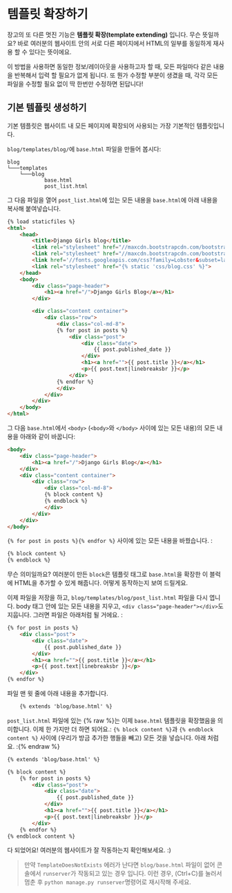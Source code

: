 # 템플릿 확장하기

장고의 또 다른 멋진 기능은 __템플릿 확장(template extending)__ 입니다. 무슨 뜻일까요? 바로 여러분의 웹사이트 안의 서로 다른 페이지에서 HTML의 일부를 동일하게 재사용 할 수 있다는 뜻이에요.

이 방법을 사용하면 동일한 정보/레이아웃을 사용하고자 할 때, 모든 파일마다 같은 내용을 반복해서 입력 할 필요가 없게 됩니다. 또 뭔가 수정할 부분이 생겼을 때, 각각 모든 파일을 수정할 필요 없이 딱 한번만 수정하면 된답니다!

## 기본 템플릿 생성하기

기본 템플릿은 웹사이트 내 모든 페이지에 확장되어 사용되는 가장 기본적인 템플릿입니다.

`blog/templates/blog/`에 `base.html` 파일을 만들어 봅시다:

    blog
    └───templates
        └───blog
                base.html
                post_list.html


그 다음 파일을 열어 `post_list.html`에 있는 모든 내용을 `base.html`에 아래 내용을 복사해 붙여넣습니다.

```html
{% load staticfiles %}
<html>
    <head>
        <title>Django Girls blog</title>
        <link rel="stylesheet" href="//maxcdn.bootstrapcdn.com/bootstrap/3.2.0/css/bootstrap.min.css">
        <link rel="stylesheet" href="//maxcdn.bootstrapcdn.com/bootstrap/3.2.0/css/bootstrap-theme.min.css">
        <link href='//fonts.googleapis.com/css?family=Lobster&subset=latin,latin-ext' rel='stylesheet' type='text/css'>
        <link rel="stylesheet" href="{% static 'css/blog.css' %}">
    </head>
    <body>
        <div class="page-header">
            <h1><a href="/">Django Girls Blog</a></h1>
        </div>

        <div class="content container">
            <div class="row">
                <div class="col-md-8">
                {% for post in posts %}
                    <div class="post">
                        <div class="date">
                            {{ post.published_date }}
                        </div>
                        <h1><a href="">{{ post.title }}</a></h1>
                        <p>{{ post.text|linebreaksbr }}</p>
                    </div>
                {% endfor %}
                </div>
            </div>
        </div>
    </body>
</html>
```

그 다음 `base.html`에서 `<body>` (`<body>`와 `</body>` 사이에 있는 모든 내용)의 모든 내용을 아래와 같이 바꿉니다:

```html
<body>
    <div class="page-header">
        <h1><a href="/">Django Girls Blog</a></h1>
    </div>
    <div class="content container">
        <div class="row">
            <div class="col-md-8">
            {% block content %}
            {% endblock %}
            </div>
        </div>
    </div>
</body>
```

`{% for post in posts %}{% endfor %}` 사이에 있는 모든 내용을 바꿨습니다. :

```html
{% block content %}
{% endblock %}
```

무슨 의미일까요? 여러분이 만든 `block`은 템플릿 태그로 `base.html`을 확장한 이 블럭에 HTML을 추가할 수 있게 해줍니다. 어떻게 동작하는지 보여 드릴게요.

이제 파일을 저장을 하고, `blog/templates/blog/post_list.html` 파일을 다시 엽니다. body 태그 안에 있는 모든 내용을 지우고, `<div class="page-header"></div>`도 지웁니다. 그러면 파일은 아래처럼 될 거에요. :

```html
{% for post in posts %}
    <div class="post">
        <div class="date">
            {{ post.published_date }}
        </div>
        <h1><a href="">{{ post.title }}</a></h1>
        <p>{{ post.text|linebreaksbr }}</p>
    </div>
{% endfor %}
```

파일 맨 윗 줄에 아래 내용을 추가합니다.

```html
    {% extends 'blog/base.html' %}
```

`post_list.html` 파일에 있는 {% raw %}는 이제 `base.html` 템플릿을 확장했음을 의미합니다. 이제 한 가지만 더 하면 되어요.: `{% block content %}`과 `{% endblock content %}` 사이에 (우리가 방금 추가한 행들을 빼고) 모든 것을 넣습니다. 아래 처럼요. :{% endraw %}

```html
{% extends 'blog/base.html' %}

{% block content %}
    {% for post in posts %}
        <div class="post">
            <div class="date">
                {{ post.published_date }}
            </div>
            <h1><a href="">{{ post.title }}</a></h1>
            <p>{{ post.text|linebreaksbr }}</p>
        </div>
    {% endfor %}
{% endblock content %}
```

다 되었어요! 여러분의 웹사이트가 잘 작동하는지 확인해보세요. :)

> 만약 `TemplateDoesNotExists` 에러가 난다면 `blog/base.html` 파일이 없어 콘솔에서 `runserver`가 작동되고 있는 경우 입니다. 이런 경우, (Ctrl+C)를 눌러서 멈춘 후 `python manage.py runserver`명령어로 재시작해 주세요.
